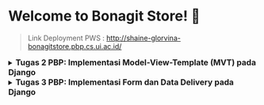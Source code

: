 # Welcome to Bonagit Store! :chocolate_bar:

> Link Deployment PWS : http://shaine-glorvina-bonagitstore.pbp.cs.ui.ac.id/

<details>
<summary>
  <span style="font-size:16px;"><b>Tugas 2 PBP: Implementasi Model-View-Template (MVT) pada Django</b></span>
</summary>

### 1. Jelaskan bagaimana cara kamu mengimplementasikan checklist di atas secara step-by-step (bukan hanya sekadar mengikuti tutorial).
Pertama, saya membuat direktori dan repositori baru pada GitHub untuk project e-commerce ini. Kemudian, saya menghubungkan direktori lokal dengan repositori saya dengan cara ```git branch -M main``` kemudian ```git remote add origin https://github.com/glorvibop/bonagit-store.git```

Selanjutnya, saya melanjutkan dengan mengikuti Tutorial 0 untuk mengatur Django, yang meliputi langkah-langkah seperti mengaktifkan _virtual environment_ (untuk memastikan project saya terisolasi) dan menginstall dependencies yang diperlukan. Kemudian, saya melakukan beberapa modifikasi pada ```settings.py``` dan menambahkan berkas ```.gitignore``` untuk mengelola file yang tidak perlu diunggah ke repositori. Proses selanjutnya adalah pembuatan aplikasi Django, konfigurasi routing, dan berbagai persiapan lain sebagaimana diuraikan dalam Tutorial 0.

Setelah melakukan hal yang disebut di atas, saya membuka PWS (Pacil Web Service) untuk membuat project baru. Saya melakukan modifikasi pada ```settings.py```, menambahkan URL deployment PWS, yaitu ```shaine-glorvina-bonagitstore.pbp.cs.ui.ac.id```, dan melanjutkan prosedur deployment PWS sesuai dengan instruksi dalam Tutorial 0.

Di dalam aplikasi utama, saya mendefinisikan sebuah model ```ChocolateProduct``` yang mencakup atribut ```name_product``` dengan tipe data ```CharField```, ```price``` dengan tipe data ```FloatField```, ```description``` dengan tipe data ```TextField```, ```type``` dengan tipe data ```CharField```, dan ```cocoa_ratio``` dengan tipe data ```IntegerField```. Hal ini merupakan langkah fundamental karena model bertindak sebagai blueprint untuk data yang disimpan, diproses, dan dikelola dalam aplikasi saya.

Kemudian, saya melanjutkan pengembangan aplikasi e-commerce saya yang berfokus pada penjualan chocolate bar dengan memodifikasi ```views.py```. Dalam file ini, saya menampilkan data dari model dan menghubungkannya dengan template. Fungsi ```show_main``` mengatur variabel konteks dengan nilai seperti product name, price, description, type,  cocoa ratio, yang kemudian ditampilkan melalui template ```main.html```. Template tersebut saya modifikasi sesuai dengan keinginan saya agar terlihat lebih menarik. Terakhir, saya menyambungkan repository dengan PWS, lalu push ke PWS dengan ```git push pws main:master``` untuk melakukan deployment.

### 2. Buatlah bagan yang berisi request client ke web aplikasi berbasis Django beserta responnya dan jelaskan pada bagan tersebut kaitan antara urls.py, views.py, models.py, dan berkas html.
![flowchart untuk tugas 2 individu pbp](https://github.com/user-attachments/assets/36b3d355-83fa-4207-9570-fac7ec54425d)
- Client send request (mengirimkan HTTP request ke server Django)
- Server Django memproses request yang diterima dengan mencocokkan URL yang diminta ke pola-pola yang terdefinisi dalam file ```urls.py```. File ini berperan penting dalam mengelola rute URL yang terkait dengan aplikasi utama.
- Request diproses oleh ```views.py``` yang mengambil dan memproses data dari database melalui ```models.py```. ```models.py``` sendiri bertanggung jawab untuk mengatur dan mengelola data dari aplikasi. Setelah menyelesaikan tindakan sebelumnya, ```views.py``` menentukan jenis respons yang dikirimkan kembali ke client (umumnya menggunakan template HTML).
- Setelah ```views.py``` mengumpulkan data yang diperlukan, data dikirim ke sebuah berkas HTML yang berfungsi sebagai template. Berkas ini memperlihatkan tampilan akhir yang dapat dilihat oleh client.
- Django merespon dengan mengirimkan HTML yang sudah diproses sebagai respon kembali ke client.

### 3. Jelaskan fungsi git dalam pengembangan perangkat lunak!
```Git``` adalah _version control system_ yang paling umum digunakan. Sebagai _version control system_, ```Git``` memungkinkan developers untuk melihat riwayat modifikasi yang lengkap, mengidentifikasi siapa yang membuat perubahan, kapan, dan mengapa. Hal ini berarti ```Git``` bersigat dinamis, adaptif, dan penting untuk menganalisis bug.

Fitur utama ```Git``` meliputi _Branching and Merging_ yang developers untuk mengerjakan bagian proyek yang berbeda secara bersamaan tanpa mengganggu satu sama lain. Kelebihan ini memastikan perubahan dapat di-merge kembali ke main branch dengan mulus dan menjaga integritas kode.

Selain itu, ```Git``` mendukung development yang terdistribusi. Hal mempercepat proses rilis perangkat lunak dengan memungkinkan pembaruan yang sering dan kecil, sehingga mempercepat siklus rilis secara keseluruhan.

### 4. Menurut Anda, dari semua framework yang ada, mengapa framework Django dijadikan permulaan pembelajaran pengembangan perangkat lunak?
Menurut saya, Django dijadikan permulaan pembelajaran pengembangan perangkat lunak karena sebelumnya kami telah mempelajari bahasa pemrograman Python yang juga digunakan dalam Django. Di lingkungan industri, Django merupakan salah satu framework yang umum digunakan dan menawarkan simplicity, flexibility, reliability, dan scalability. Hal ini berarti Django telah memiliki komunitas yang cukup luas. Django juga memiliki syntax yang relatif mudah dan memiliki web server sendiri membuatnya lebih secure dari framework lain.

### 5. Mengapa model pada Django disebut sebagai ORM?
Models pada Django disebut sebagai ORM (_Object Relational Mapping_) karena Models pada Django menyediakan sebuah lapisan abstraksi yang memungkinkan developers untuk melakukan pemetaan data (_mapping_) tanpa perlu menulis SQL secara manual. Sebagai gantinya, developers bisa berinteraksi dengan database menggunakan bahasa Python.
</details>

<details>
<summary>
  <span style="font-size:16px;"><b>Tugas 3 PBP: Implementasi Form dan Data Delivery pada Django</b></span>
</summary>

### 1. Jelaskan mengapa kita memerlukan data delivery dalam pengimplementasian sebuah platform?
Data delivery merupakan aspek penting dalam pengimplementasian suatu platform karena bertujuan untuk memastikan bahwa pertukaran data antar komponen sistem (seperti antara _frontend_ dan _backend_ atau antar _microservices_) dilakukan dengan cara yang efisien, aman, dan konsisten. Data Delivery menjadi penting karena kebutuhan pertukaran informasi yang tepat secara real-time dan memfasilitasi komunikasi yang seamless antar komponen yang berbeda dalam sistem.

### 2. Menurutmu, mana yang lebih baik antara XML dan JSON? Mengapa JSON lebih populer dibandingkan XML?
Menurut saya, JSON lebih baik karena lebih _readable_ bagi manusia maupun mesin. JSON juga lebih ringan dibandingkan XML dan lebih mudah diolah oleh bahasa umum di web development seperti JavaScript. Oleh karena itu, JSON lebih populer karena performanya yang lebih efisien dalam konteks pengiriman data di web.

### 3. Jelaskan fungsi dari method ```is_valid()``` pada form Django dan mengapa kita membutuhkan method tersebut?
Method ```is_valid()``` digunakan pada objek form untuk memvalidasi data dan juga error handling. Metode ini berfungsi sebagai filter untuk data yang masuk serta memastikan bahwa hanya data yang telah disaring dan bersih yang diterima oleh database.

### 4. Mengapa kita membutuhkan ```csrf_token``` saat membuat form di Django? Apa yang dapat terjadi jika kita tidak menambahkan ```csrf_token``` pada form Django? Bagaimana hal tersebut dapat dimanfaatkan oleh penyerang?
Kita membutuhkan ```csrf_token``` saat membuat form di Django untuk memastikan bahwa form yang dikirimkan oleh user benar-benar dari user aslinya. Singkatnya, ```csrf_token``` melindungi aplikasi dari serangan Cross-Site Request Forgery (CSRF) yaitu serangan keamanan yang memanfaatkan sesi terautentikasi user untuk melakukan aksi tidak sah pada aplikasi web tanpa persetujuan mereka.

Jika tidak menambahkan ```csrf_token``` pada form Django, penyerang dapat memanfaatkan celah tersebut untuk melakukan aksi jahat seperti mengirimkan permintaan palsu atas nama user tanpa izin (eksploitasi data). Permintaan jahat tersebut akan dieksekusi karena tidak ada ```csrf_token``` untuk memverifikasi permintaan yang menyebabkan platform menganggap permintaan itu sah.

### 5. Jelaskan bagaimana cara kamu mengimplementasikan checklist di atas secara step-by-step (bukan hanya sekadar mengikuti tutorial).
Pertama, saya membuat form untuk menerima input, sehingga nantinya data baru bisa ditampilkan dengan membuat file ```forms.py``` di direktori ```main```. Lalu, saya membuat view untuk handling form input user dan menyimpan ke database dengan memodifikasi sedikit method ```show_main``` dan menambahkan method baru ```create_product_entry pada``` untuk menghasilkan form yang dapat menambahkan data Product Entry (ada pada file ```views.py```). Tidak lupa saya untuk membuat template HTML pada ```main/templates``` dengan nama file ```create_product_entry.html```untuk membuat form.

Setelah itu, saya menambahkan method untuk setiap fungsi views yang akan dibuat. Fungsi tersebut disupport dengan pertama melakukan import terhadap HttpResponse dan serializers. Lalu, menambahkan method ```show_xml``` dan ```show_json``` pada ```views.py``` untuk menyimpan hasil query dari seluruh data yang ada pada entry ChocolateProduct. Untuk melihat objek dalam format XML dan JSON by ID, saya juga menambahkan method baru yang menerima parameter id juga, yaitu ```show_xml_by_id``` dan ```show_json_by_id```. Dengan menggunakan parameter id kita dapat meilihat per objek by idnya masing-masing.

Terakhir, saya juga menambahkan path URL ke dalam variabel ```urlpatterns``` pada ```urls.py``` di ```main``` untuk mengakses fungsi yang sudah di-import pada poin sebelumnya.

### 6. Mengakses keempat URL di poin 2 menggunakan Postman, membuat screenshot dari hasil akses URL pada Postman, dan menambahkannya ke dalam README.md.
- XML
![hasil askes URL xml](https://github.com/user-attachments/assets/d69ce312-bdd6-43a5-96a0-166ccebe9dce)

- JSON
![hasil askes URL json](https://github.com/user-attachments/assets/7c1a781b-efa8-477b-9b28-18c52e609b55)

- XML by ID
![hasil askes URL xml by id](https://github.com/user-attachments/assets/4318594b-1d1d-402b-8e38-1594d3ea1670)

- JSON by ID
![hasil askes URL json by id](https://github.com/user-attachments/assets/87099bb8-005d-41b6-a5f8-a8ef1a25c8a4)

